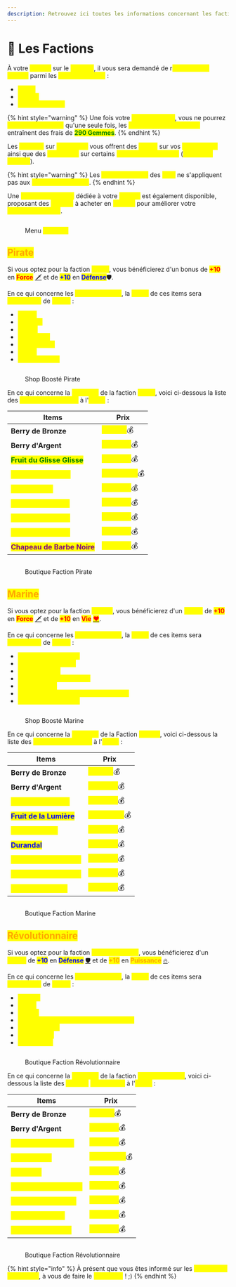```yaml
---
description: Retrouvez ici toutes les informations concernant les factions
---
```


# 🔗 Les Factions

À votre <mark style="color:yellow;">**arrivée**</mark> sur le <mark style="color:yellow;">**serveur**</mark>, il vous sera demandé de r<mark style="color:yellow;">**ejoindre une faction**</mark> parmi les <mark style="color:yellow;">**trois proposées**</mark> :&#x20;

* <mark style="color:yellow;">**Pirate**</mark>
* <mark style="color:yellow;">**Marine**</mark>
* <mark style="color:yellow;">**Révolutionnaire**</mark>

{% hint style="warning" %}
Une fois votre <mark style="color:yellow;">**choix effectué**</mark>, vous ne pourrez <mark style="color:yellow;">**changer de faction**</mark> qu'une seule fois, les <mark style="color:yellow;">**changements ultérieurs**</mark> entraînent des frais de <mark style="color:green;">**290 Gemmes**</mark>.
{% endhint %}

Les <mark style="color:yellow;">**factions**</mark> sur <mark style="color:yellow;">**MineBerry**</mark> vous offrent des <mark style="color:yellow;">**bonus**</mark> sur vos <mark style="color:yellow;">**statistiques**</mark> ainsi que des <mark style="color:yellow;">**avantages**</mark> sur certains <mark style="color:yellow;">**objets de la boutique**</mark> (<mark style="color:yellow;">**+20% à la revente**</mark>).

{% hint style="warning" %}
Les <mark style="color:yellow;">**Boosts de Shop**</mark> des <mark style="color:yellow;">**Pets**</mark> ne s'appliquent pas aux <mark style="color:yellow;">**Shops des factions**</mark>.
{% endhint %}

Une <mark style="color:yellow;">**boutique spéciale**</mark> dédiée à votre <mark style="color:yellow;">**faction**</mark> est également disponible, proposant des <mark style="color:yellow;">**articles**</mark> à acheter en <mark style="color:yellow;">**Berry's**</mark> pour améliorer votre <mark style="color:yellow;">**expérience de jeu**</mark>.

<figure><img src="../.gitbook/assets/image (57).png" alt=""><figcaption><p>Menu <mark style="color:yellow;"><strong><code>/faction</code></strong></mark></p></figcaption></figure>

## <mark style="color:orange;">Pirate</mark>

Si vous optez pour la faction <mark style="color:yellow;">**Pirate**</mark>, vous bénéficierez d'un bonus de <mark style="color:red;">**+10**</mark> en <mark style="color:red;">**Force**</mark> [🗡️](https://emojiterra.com/fr/dague/) et de <mark style="color:blue;">**+10**</mark> en <mark style="color:blue;">**Défense**</mark>🛡️.&#x20;

En ce qui concerne les <mark style="color:yellow;">**Bonus de vente**</mark>, la <mark style="color:yellow;">**vente**</mark> de ces items sera <mark style="color:yellow;">**augmentée**</mark> de <mark style="color:yellow;">**+20%**</mark> :

* <mark style="color:yellow;">**Cacao**</mark>
* <mark style="color:yellow;">**Bambou**</mark>
* <mark style="color:yellow;">**Lianes**</mark>
* <mark style="color:yellow;">**Betteraves**</mark>
* <mark style="color:yellow;">**Os / Flèches**</mark>
* <mark style="color:yellow;">**Plume**</mark>
* <mark style="color:yellow;">**Cuir de Vache**</mark>

<figure><img src="../.gitbook/assets/image (58).png" alt=""><figcaption><p>Shop Boosté Pirate</p></figcaption></figure>

En ce qui concerne la <mark style="color:yellow;">**boutique**</mark> de la faction <mark style="color:yellow;">**Pirate**</mark>, voici ci-dessous la liste des <mark style="color:yellow;">**articles disponibles**</mark> à l'<mark style="color:yellow;">**achat**</mark> :

| Items                                                         | Prix                                               |
| ------------------------------------------------------------- | -------------------------------------------------- |
| **Berry de Bronze**                                           | <mark style="color:yellow;">**80'000**</mark>💰    |
| **Berry d'Argent**                                            | <mark style="color:yellow;">**120'000**</mark>💰   |
| <mark style="color:green;">**Fruit du Glisse Glisse**</mark>  | <mark style="color:yellow;">**800'000**</mark>💰   |
| <mark style="color:yellow;">**Fruit de la Foudre**</mark>     | <mark style="color:yellow;">**1.200'000**</mark>💰 |
| <mark style="color:yellow;">**Pet Katakuri**</mark>           | <mark style="color:yellow;">**800'000**</mark>💰   |
| <mark style="color:yellow;">**Épée de Fullbody**</mark>       | <mark style="color:yellow;">**750'000**</mark>💰   |
| <mark style="color:yellow;">**Kabuto de Usopp**</mark>        | <mark style="color:yellow;">**850'000**</mark>💰   |
| <mark style="color:yellow;">**Pioche de Franky**</mark>       | <mark style="color:yellow;">**600'000**</mark>💰   |
| <mark style="color:purple;">**Chapeau de Barbe Noire**</mark> | <mark style="color:yellow;">**400'000**</mark>💰   |

<figure><img src="../.gitbook/assets/image (59).png" alt=""><figcaption><p>Boutique Faction Pirate</p></figcaption></figure>

## <mark style="color:orange;">Marine</mark>

Si vous optez pour la faction <mark style="color:yellow;">**Marine**</mark>, vous bénéficierez d'un <mark style="color:yellow;">**bonus**</mark> de <mark style="color:red;">**+10**</mark> en <mark style="color:red;">**Force**</mark> [🗡️](https://emojiterra.com/fr/dague/) et de <mark style="color:red;">**+10**</mark> en <mark style="color:red;">**Vie**</mark> [<mark style="color:red;">❤</mark>](https://emojipedia.org/fr/c%C5%93ur-rouge).&#x20;

En ce qui concerne les <mark style="color:yellow;">**Bonus de vente**</mark>, la <mark style="color:yellow;">**vente**</mark> de ces items sera <mark style="color:yellow;">**augmentée**</mark> de <mark style="color:yellow;">**+20%**</mark> :

* <mark style="color:yellow;">**Poissons Classiques**</mark>
* <mark style="color:yellow;">**Algue / Algue Cuite**</mark>
* <mark style="color:yellow;">**Canne à sucre**</mark>
* <mark style="color:yellow;">**Blé / Pain / Bloc de paille**</mark>
* <mark style="color:yellow;">**Nether warts**</mark>
* <mark style="color:yellow;">**Prismarine shard / Prismarine crystal**</mark>
* <mark style="color:yellow;">**Encre / Encre brillant**</mark>

<figure><img src="../.gitbook/assets/image (60).png" alt=""><figcaption><p>Shop Boosté Marine</p></figcaption></figure>

En ce qui concerne la <mark style="color:yellow;">**boutique**</mark> de la Faction <mark style="color:yellow;">**Marine**</mark>, voici ci-dessous la liste des <mark style="color:yellow;">**articles disponibles**</mark> à l'<mark style="color:yellow;">**achat**</mark> :

| Items                                                        | Prix                                               |
| ------------------------------------------------------------ | -------------------------------------------------- |
| **Berry de Bronze**                                          | <mark style="color:yellow;">**80'000**</mark>💰    |
| **Berry d'Argent**                                           | <mark style="color:yellow;">**120'000**</mark>💰   |
| <mark style="color:yellow;">**Fruit de la Fumée**</mark>     | <mark style="color:yellow;">**800'000**</mark>💰   |
| <mark style="color:blue;">**Fruit de la Lumière**</mark>     | <mark style="color:yellow;">**1.200'000**</mark>💰 |
| <mark style="color:yellow;">**Pet Rob Lucci**</mark>         | <mark style="color:yellow;">**800'000**</mark>💰   |
| <mark style="color:blue;">**Durandal**</mark>                | <mark style="color:yellow;">**750'000**</mark>💰   |
| <mark style="color:yellow;">**Pistolet de la Marine**</mark> | <mark style="color:yellow;">**850'000**</mark>💰   |
| <mark style="color:yellow;">**Pioche de Ryokugyu**</mark>    | <mark style="color:yellow;">**600'000**</mark>💰   |
| <mark style="color:yellow;">**Masque de Garp**</mark>        | <mark style="color:yellow;">**400'000**</mark>💰   |

<figure><img src="../.gitbook/assets/image (65).png" alt=""><figcaption><p>Boutique Faction Marine</p></figcaption></figure>

## <mark style="color:orange;">Révolutionnaire</mark>

Si vous optez pour la faction <mark style="color:yellow;">**Révolutionnaire**</mark>, vous bénéficierez d'un <mark style="color:yellow;">**bonus**</mark> de <mark style="color:blue;">**+10**</mark> en <mark style="color:blue;">**Défense**</mark> [🛡️](https://emojiterra.com/fr/bouclier/) et de <mark style="color:orange;">**+10**</mark> en <mark style="color:orange;">**Puissance**</mark> [🔥](https://emojipedia.org/fr/feu).&#x20;

En ce qui concerne les <mark style="color:yellow;">**Bonus de vente**</mark>, la <mark style="color:yellow;">**vente**</mark> de ces items sera <mark style="color:yellow;">**augmentée**</mark> de <mark style="color:yellow;">**+20%**</mark> :

* <mark style="color:yellow;">**Patates**</mark>
* <mark style="color:yellow;">**Melon**</mark>
* <mark style="color:yellow;">**Cactus**</mark>
* <mark style="color:yellow;">**Champignon brun / Champignon rouge**</mark>
* <mark style="color:yellow;">**Baies sucrées**</mark>
* <mark style="color:yellow;">**Rotten flesh**</mark>
* <mark style="color:yellow;">**Gunpowder**</mark>

<figure><img src="../.gitbook/assets/image (66).png" alt=""><figcaption><p>Boutique Faction Révolutionnaire</p></figcaption></figure>

En ce qui concerne la <mark style="color:yellow;">**boutique**</mark> de la faction <mark style="color:yellow;">**Révolutionnaire**</mark>, voici ci-dessous la liste des <mark style="color:yellow;">**articles**</mark> <mark style="color:yellow;">**disponibles**</mark> à l'<mark style="color:yellow;">**achat**</mark> :

| Items                                                      | Prix                                               |
| ---------------------------------------------------------- | -------------------------------------------------- |
| **Berry de Bronze**                                        | <mark style="color:yellow;">**80'000**</mark>💰    |
| **Berry d'Argent**                                         | <mark style="color:yellow;">**120'000**</mark>💰   |
| <mark style="color:yellow;">**Fruit du Coussinet**</mark>  | <mark style="color:yellow;">**800'000**</mark>💰   |
| <mark style="color:yellow;">**Fruit du Feu**</mark>        | <mark style="color:yellow;">**1'200'000**</mark>💰 |
| <mark style="color:yellow;">**Pet Sabo**</mark>            | <mark style="color:yellow;">**800'000**</mark>💰   |
| <mark style="color:yellow;">**Arme à pipe de Sabo**</mark> | <mark style="color:yellow;">**750'000**</mark>💰   |
| <mark style="color:yellow;">**Pistolet de Ivankov**</mark> | <mark style="color:yellow;">**850'000**</mark>💰   |
| <mark style="color:yellow;">**Pioche de Betty**</mark>     | <mark style="color:yellow;">**600'000**</mark>💰   |
| <mark style="color:yellow;">**Chapeau de Sabo**</mark>     | <mark style="color:yellow;">**400'000**</mark>💰   |

<figure><img src="../.gitbook/assets/image (67).png" alt=""><figcaption><p>Boutique Faction Révolutionnaire</p></figcaption></figure>

{% hint style="info" %}
À présent que vous êtes informé sur les <mark style="color:yellow;">**factions de MineBerry**</mark>, à vous de faire le <mark style="color:yellow;">**bon choix**</mark> ! ;)
{% endhint %}

